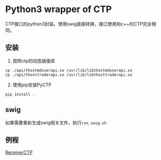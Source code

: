 # Python3 wrapper of CTP

CTP接口的python3封装。使用swig直接转换，接口使用和c++的CTP完全相同。

## 安装

1. 按照ctp的动态链接库

  ```
  cp ./api/thostmduserapi.so /usr/lib/libthostmduserapi.so
  cp ./api/thosttraderapi.so /usr/lib/libthosttraderapi.so
  ```

2. 使用pip安装PyCTP

  ```
  pip install .
  ```

## swig

如果需要重新生成swig相关文件，执行`run_swig.sh`

## 例程

[ReceiverCTP](http://120.77.200.225:3000/ppaanngggg/ReceiverCTP)
